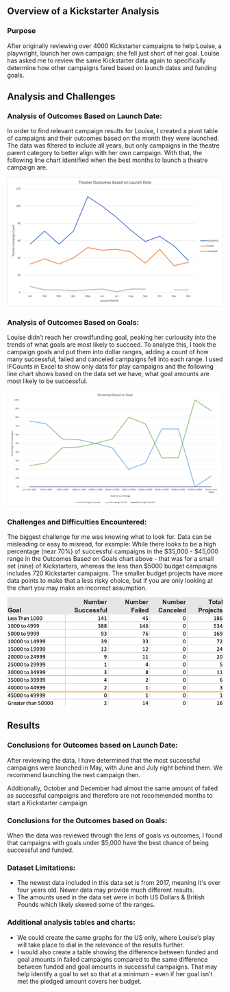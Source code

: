 ## Overview of a Kickstarter Analysis

### Purpose

After originally reviewing over 4000 Kickstarter campaigns to help Louise, a playwright, launch her own campaign; she fell just short of her goal. Louise has asked me to review the same Kickstarter data again to specifically determine how other campaigns fared based on launch dates and funding goals.

## Analysis and Challenges

### Analysis of Outcomes Based on Launch Date:

In order to find relevant campaign results for Louise, I created a pivot table of campaigns and their outcomes based on the month they were launched. The data was filtered to include all years, but only campaigns in the theatre parent category to better align with her own campaign.
With that, the following  line chart identified when the best months to launch a theatre campaign are. 

![Outcome Based On Launch Date](https://github.com/jmmadson/kickstarter-analysis/blob/main/Resources/Theatre_Outcomes_vs_Launch.png)

### Analysis of Outcomes Based on Goals:
Louise didn’t reach her crowdfunding goal, peaking her curiousity into the trends of what goals are most likely to succeed. To analyze this, I took the campaign goals and put them into dollar ranges, adding a count of how many successful, failed and canceled campaigns fell into each range. I used IFCounts in Excel to show only data for play campaigns and the following line chart shows based on the data set we have, what goal amounts are most likely to be successful.  

![Outcomes vs Goals](https://github.com/jmmadson/kickstarter-analysis/blob/main/Resources/Outcomes_vs_Goals.png)

### Challenges and Difficulties Encountered:
The biggest challenge for me was knowing what to look for. Data can be misleading or easy to misread, for example: 
While there looks to be a high percentage (near 70%) of successful campaigns in the $35,000 - $45,000 range in the Outcomes Based on Goals chart above - that was for a small set (nine) of Kickstarters, whereas the less than $5000 budget campaigns includes 720 Kickstarter campaigns. The smaller budget projects have more data points to make that a less risky choice, but if you are only looking at the chart you may make an incorrect assumption. 

![Campaigns by Goal Data](https://github.com/jmmadson/kickstarter-analysis/blob/main/Resources/Campaigns_By_Goal_Data.png) 

## Results
### Conclusions for Outcomes based on Launch Date:
After reviewing the data, I have determined that the most successful campaigns were launched in May, with June and July right behind them. We recommend launching the next campaign then. 

Additionally, October and December had almost the same amount of failed as successful campaigns and therefore are not recommended months to start a Kickstarter campaign. 

### Conclusions for the Outcomes based on Goals:
When the data was reviewed through the lens of goals vs outcomes, I found that campaigns with goals under $5,000 have the best chance of being successful and funded. 

### Dataset Limitations:
- The newest data included in this data set is from 2017, meaning it's over four years old. Newer data may provide much different results. 
- The amounts used in the data set were in both US Dollars & British Pounds which likely skewed some of the ranges.

### Additional analysis tables and charts:
- We could create the same graphs for the US only, where Louise’s play will take place to dial in the relevance of the results further. 
- I would also create a table showing the difference between funded and goal amounts in failed campaigns compared to the same difference between funded and goal amounts in successful campaigns. That may help identify a goal to set so that at a minimum - even if her goal isn’t met the pledged amount covers her budget. 


